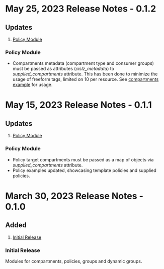 # May 25, 2023 Release Notes - 0.1.2

## Updates
1. [Policy Module](#0-1-2-policies)
### <a name="0-1-2-policies">Policy Module</a>
- Compartments metadata (compartment type and consumer groups) must be passed as attributes (*cislz_metadata*) to *supplied_compartments* attribute. This has been done to minimize the usage of freeform tags, limited on 10 per resource. See [compartments example](./compartments/examples/vision/main.tf) for usage.

# May 15, 2023 Release Notes - 0.1.1

## Updates
1. [Policy Module](#0-1-1-policies)
### <a name="0-1-1-policies">Policy Module</a>
- Policy target compartments must be passed as a map of objects via *supplied_compartments* attribute.
- Policy examples updated, showcasing template policies and supplied policies.

# March 30, 2023 Release Notes - 0.1.0

## Added
1. [Initial Release](#0-1-0-initial)

### <a name="0-1-0-initial">Initial Release</a>
Modules for compartments, policies, groups and dynamic groups.
